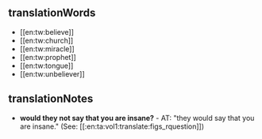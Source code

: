 ## translationWords

* [[en:tw:believe]]
* [[en:tw:church]]
* [[en:tw:miracle]]
* [[en:tw:prophet]]
* [[en:tw:tongue]]
* [[en:tw:unbeliever]]

## translationNotes

* **would they not say that you are insane?** - AT: "they would say that you are insane." (See: [[:en:ta:vol1:translate:figs_rquestion]])
